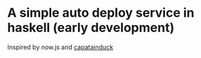 # A simple auto deploy service in haskell (early development)

Inspired by now.js and [capatainduck](https://github.com/githubsaturn/captainduckduck/issues)